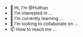 - 👋 Hi, I’m @Huthun
- 👀 I’m interested in ...
- 🌱 I’m currently learning ...
- 💞️ I’m looking to collaborate on ...
- 📫 How to reach me ...

<!---
Huthun/Huthun is a ✨ special ✨ repository because its `README.md` (this file) appears on your GitHub profile.
You can click the Preview link to take a look at your changes.
--->
